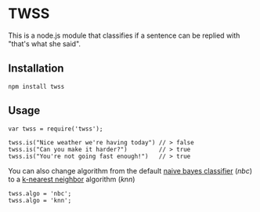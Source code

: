 TWSS
====

This is a node.js module that classifies if a sentence can be replied with "that's what she said".

Installation
-----

    npm install twss


Usage
-----

    var twss = require('twss');
    
    twss.is("Nice weather we're having today") // > false
    twss.is("Can you make it harder?")         // > true
    twss.is("You're not going fast enough!")   // > true

You can also change algorithm from the default [naive bayes classifier](http://en.wikipedia.org/wiki/Naive_Bayes_classifier) (_nbc_) to a [k-nearest neighbor](http://en.wikipedia.org/wiki/K-nearest_neighbor_algorithm) algorithm (_knn_)

    twss.algo = 'nbc';
    twss.algo = 'knn';